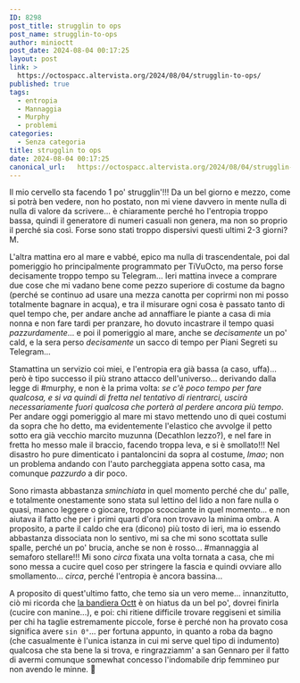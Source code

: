 ```yaml
---
ID: 8298
post_title: strugglin to ops
post_name: strugglin-to-ops
author: minioctt
post_date: 2024-08-04 00:17:25
layout: post
link: >
  https://octospacc.altervista.org/2024/08/04/strugglin-to-ops/
published: true
tags:
  - entropia
  - Mannaggia
  - Murphy
  - problemi
categories:
  - Senza categoria
title: strugglin to ops
date: 2024-08-04 00:17:25
canonical_url:   https://octospacc.altervista.org/2024/08/04/strugglin-to-ops/
---
```

<!-- wp:paragraph -->
<p>Il mio cervello sta facendo 1 po' strugglin'!!! Da un bel giorno e mezzo, come si potrà ben vedere, non ho postato, non mi viene davvero in mente nulla di nulla di valore da scrivere... è chiaramente perché ho l'entropia troppo bassa, quindi il generatore di numeri casuali non genera, ma non so proprio il perché sia così. Forse sono stati troppo dispersivi questi ultimi 2-3 giorni? M.</p>
<!-- /wp:paragraph -->

<!-- wp:paragraph -->
<p>L'altra mattina ero al mare e vabbé, epico ma nulla di trascendentale, poi dal pomeriggio ho principalmente programmato per TiVuOcto, ma perso forse decisamente troppo tempo su Telegram... Ieri mattina invece a comprare due cose che mi vadano bene come pezzo superiore di costume da bagno (perché se continuo ad usare una mezza canotta per coprirmi non mi posso totalmente bagnare in acqua), e tra il misurare ogni cosa è passato tanto di quel tempo che, per andare anche ad annaffiare le piante a casa di mia nonna e non fare tardi per pranzare, ho dovuto incastrare il tempo quasi <em>pazzurdamente</em>... e poi il pomeriggio al mare, anche se <em>decisamente</em> un po' cald, e la sera perso <em>decisamente</em> un sacco di tempo per Piani Segreti su Telegram...</p>
<!-- /wp:paragraph -->

<!-- wp:paragraph -->
<p>Stamattina un servizio coi miei, e l'entropia era già bassa (a caso, uffa)... però è tipo successo il più strano attacco dell'universo... derivando dalla legge di #murphy, e non è la prima volta: <em>se c'è poco tempo per fare qualcosa, e si va quindi di fretta nel tentativo di rientrarci, uscirà necessariamente fuori qualcosa che porterà al perdere ancora più tempo</em>. Per andare oggi pomeriggio al mare mi stavo mettendo uno di quei costumi da sopra che ho detto, ma evidentemente l'elastico che avvolge il petto sotto era già vecchio marcito muzunna (Decathlon lezzo?), e nel fare in fretta ho messo male il braccio, facendo troppa leva, e si è smollato!!! Nel disastro ho pure dimenticato i pantaloncini da sopra al costume, <em>lmao</em>; non un problema andando con l'auto parcheggiata appena sotto casa, ma comunque <em>pazzurdo</em> a dir poco.</p>
<!-- /wp:paragraph -->

<!-- wp:paragraph -->
<p>Sono rimasta abbastanza <em>sminchiata</em> in quel momento perché che du' palle, e totalmente onestamente sono stata sul lettino del lido a non fare nulla o quasi, manco leggere o giocare, troppo scocciante in quel momento... e non aiutava il fatto che per i primi quarti d'ora non trovavo la minima ombra. A proposito, a parte il caldo che era (dicono) più tosto di ieri, ma io essendo abbastanza dissociata non lo sentivo, mi sa che mi sono scottata sulle spalle, perché un po' brucia, anche se non è rosso... #mannaggia al semaforo stellare!!! Mi sono <em>circa</em> fixata una volta tornata a casa, che mi sono messa a cucire quel coso per stringere la fascia e quindi ovviare allo smollamento... <em>circa</em>, perché l'entropia è ancora bassina...</p>
<!-- /wp:paragraph -->

<!-- wp:paragraph -->
<p>A proposito di quest'ultimo fatto, che temo sia un vero meme... innanzitutto, ciò mi ricorda che <a href="/microblog-mirror/2024/07/04/bandieroct-quasi-a-meta/">la bandiera Octt</a> è on hiatus da un bel po', dovrei finirla (cucire con manine...), e poi: chi ritiene difficile trovare reggiseni et similia per chi ha taglie estremamente piccole, forse è perché non ha provato cosa significa avere <code>sin 0°</code>... per fortuna appunto, in quanto a roba da bagno (che casualmente è l'unica istanza in cui mi serve quel tipo di indumento) qualcosa che sta bene la si trova, e ringrazziamm' a san Gennaro per il fatto di avermi comunque somewhat concesso l'indomabile drip femmineo pur non avendo le minne. 🙏️</p>
<!-- /wp:paragraph -->